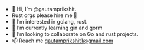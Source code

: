 - 👋 Hi, I’m @gautamprikshit.
- Rust orgs please hire me 🥺
- 👀 I’m interested in golang, rust.
- 🌱 I’m currently learning gin and gorm
- 💞️ I’m looking to collaborate on Go and rust projects.
- 📫 Reach me gautamprikshit1@gmail.com

<!---
gautamprikshit1/gautamprikshit1 is a ✨ special ✨ repository because its `README.md` (this file) appears on your GitHub profile.
You can click the Preview link to take a look at your changes.
--->
